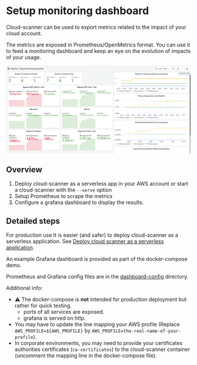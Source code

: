 # Setup monitoring dashboard

Cloud-scanner can be used to export metrics related to the impact of your cloud account.

The metrics are exposed in Prometheus/OpenMetrics format. You can use it to feed a monitoring dashboard and keep an eye on the evolution of impacts of your usage.

![cloud-scanner-metrics-dashboard](../images/cloud-scanner-dashboard-clear.png)

## Overview

1. Deploy cloud-scanner as a serverless app in your AWS account or start a cloud-scanner with the `--serve`  option
2. Setup Prometheus to scrape the metrics
3. Configure a grafana dashboard to display the results.

## Detailed steps

For production use It is easier (and safer) to deploy cloud-scanner as a serverless application. See [Deploy cloud scanner as a serverless application](deploy-sls.md).

An example Grafana dashboard is provided as part of the docker-compose demo.

Prometheus and Grafana config files are in the [dashboard-config](https://github.com/Boavizta/cloud-scanner/tree/main/dashboard-config) directory.

Additional info:

- ⚠ The docker-compose is **not** intended  for production deployment but rather for quick testing.
  - ports of all services are exposed.
  - grafana is served on http.
- You may have to update the line mapping your AWS profile (Replace `AWS_PROFILE=${AWS_PROFILE}` by `AWS_PROFILE=the-real-name-of-your-profile`).
- In corporate environments, you may need to provide your certificates authorities certificates (`ca-certificates`) to the cloud-scanner container (uncomment the mapping line in the docker-compose file).
